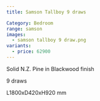 ```yaml
---
title: Samson Tallboy 9 draws

Category: Bedroom
range: samson
images:
  - samson tallboy 9 draw.png
variants:
  - price: 62900
---
```

Solid N.Z. Pine in Blackwood finish

9 draws

L1800xD420xH920 mm